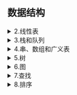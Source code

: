 ## 数据结构  
 <details><summary>2.线性表</summary>
  
<a href = "/数据结构/2.线性表/2.1线性表的类型定义.md" target="_blank">2.1线性表的类型定义</a>  
<a href = "/数据结构/2.线性表/2.2线性表的顺序表示和实现.md" target="_blank">2.2线性表的顺序表示和实现</a>  
<a href = "/数据结构/2.线性表/2.3线性表的链式表示和实现.md" target="_blank">2.3线性表的链式表示和实现</a>  
<a href = "/数据结构/2.线性表/2.4循环链表.md" target="_blank">2.4循环链表</a>  
<a href = "/数据结构/2.线性表/2.5双向链表.md" target="_blank">2.5双向链表</a>  
<a href = "/数据结构/2.线性表/2.6各种顺序结构比较.md" target="_blank">2.6各种顺序结构比较</a>  
<a href = "/数据结构/2.线性表/2.7线性表的应用.md" target="_blank">2.7线性表的应用</a>  
<a href = "/数据结构/2.线性表/2.8案例分析与实现.md" target="_blank">2.8案例分析与实现</a>  
 </details>
 <details><summary>3.栈和队列</summary>
  
<a href = "/数据结构/3.栈和队列/3.1栈的定义、特点和抽象数据类型.md">3.1栈的定义、特点和抽象数据类型</a>  
<a href = "/数据结构/3.栈和队列/3.2栈的顺序表示和链式表示.md">3.2栈的顺序表示和链式表示</a>  
<a href = "/数据结构/3.栈和队列/3.3栈的操作.md">3.3栈的操作</a>  
<a href = "/数据结构/3.栈和队列/3.4栈和递归.md">3.4栈和递归</a>  
<a href = "/数据结构/3.栈和队列/3.5队列的定义、特点.md">3.5队列的定义、特点</a>  
<a href = "/数据结构/3.栈和队列/3.6队列的顺序表示和实现.md">3.6队列的顺序表示和实现</a>  
<a href = "/数据结构/3.栈和队列/3.7队列的链式表示和实现.md">3.7队列的链式表示和实现</a>  
 </details>
 <details><summary>4.串、数组和广义表</summary>
  
<a href = "/数据结构/4.串、数组和广义表/4.1串的定义、存储结构.md">4.1串的定义、存储结构</a>  
<a href = "/数据结构/4.串、数组和广义表/4.2串的匹配--BF算法.md">4.2串的匹配--BF算法</a>  
<a href = "/数据结构/4.串、数组和广义表/4.3串的匹配--KMP算法.md">4.3串的匹配--KMP算法</a>  
<a href = "/数据结构/4.串、数组和广义表/4.4数组的定义、特点和抽象类型定义.md">4.4数组的定义、特点和抽象类型定义</a>  
<a href = "/数据结构/4.串、数组和广义表/4.5数组的存储.md">4.5数组的存储</a>  
<a href = "/数据结构/4.串、数组和广义表/4.6广义表.md">4.6广义表</a>  
 </details>
 <details><summary>5.树</summary>
  
<a href = "/数据结构/5.树/5.1树和二叉树定义、特点.md">5.1树和二叉树定义、特点</a>  
<a href = "/数据结构/5.树/5.2二叉树的性质.md">5.2二叉树的性质</a>  
<a href = "/数据结构/5.树/5.3二叉树的存储结构.md">5.3二叉树的存储结构</a>  
<a href = "/数据结构/5.树/5.4二叉树的遍历.md">5.4二叉树的遍历</a>  
<a href = "/数据结构/5.树/5.5二叉树遍历算法的应用.md">5.5二叉树遍历算法的应用</a>  
<a href = "/数据结构/5.树/5.6线索二叉树.md">5.6线索二叉树</a>  
<a href = "/数据结构/5.树/5.7树的存储结构.md">5.7树的存储结构</a>  
<a href = "/数据结构/5.树/5.8树、森林和二叉树的转换及树的遍历.md">5.8树、森林和二叉树的转换及树的遍历</a>  
<a href = "/数据结构/5.树/5.9哈夫曼树.md">5.9哈夫曼树</a>  
 </details>
 <details><summary>6.图</summary>
  
<a href = "/数据结构/6.图/6.1图的定义、一些概念.md">6.1图的定义、一些概念</a>  
<a href = "/数据结构/6.图/6.2图的存储结构--邻接矩阵.md">6.2图的存储结构--邻接矩阵</a>  
<a href = "/数据结构/6.图/6.3图的存储结构--邻接表.md">6.3图的存储结构--邻接表</a>  
<a href = "/数据结构/6.图/6.4图的存储结构--十字链表和邻接多重表.md">6.4图的存储结构--十字链表和邻接多重表</a>  
<a href = "/数据结构/6.图/6.5图的遍历.md">6.5图的遍历</a>  
<a href = "/数据结构/6.图/6.6图的应用--最小生成树.md">6.6图的应用--最小生成树</a>  
<a href = "/数据结构/6.图/6.7图的应用--最短路径.md">6.7图的应用--最短路径</a>  
<a href = "/数据结构/6.图/6.8图的应用--其他.md">6.8图的应用--其他</a>  
 </details>
  <details><summary>7.查找</summary>
  
<a href = "/数据结构/7.查找/7.1线性表的查找.md">7.1线性表的查找</a>  
<a href = "/数据结构/7.查找/7.2树表的查找.md">7.2树表的查找</a>  
<a href = "/数据结构/7.查找/7.3平衡二叉树.md">7.3平衡二叉树</a>  
<a href = "/数据结构/7.查找/7.4散列表的查找.md">7.4散列表的查找</a>   
 </details>
  <details><summary>8.排序</summary>
  
<a href = "/数据结构/8.排序/8.1插入排序.md">8.1插入排序</a>  
<a href = "/数据结构/8.排序/8.2交换排序.md">8.2交换排序</a>  
<a href = "/数据结构/8.排序/8.3选择排序.md">8.3选择排序</a>  
<a href = "/数据结构/8.排序/8.4归并排序.md">8.4归并排序</a>  
<a href = "/数据结构/8.排序/8.5基数排序.md">8.5基数排序</a>  
<a href = "/数据结构/8.排序/8.6各种排序算法比较.md">8.6各种排序算法比较</a>  
 </details>

